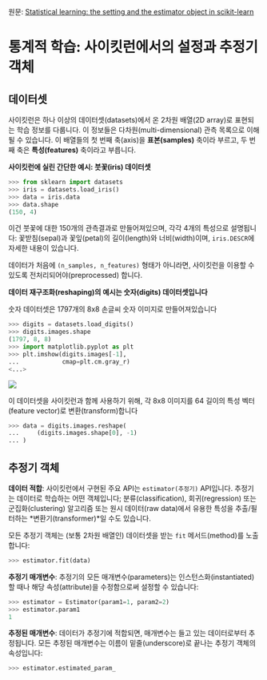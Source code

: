 원문: [Statistical learning: the setting and the estimator object in scikit-learn](https://scikit-learn.org/stable/tutorial/statistical_inference/settings.html)

# 통계적 학습: 사이킷런에서의 설정과 추정기 객체

## 데이터셋

사이킷런은 하나 이상의 데이터셋(datasets)에서 온 2차원 배열(2D array)로 표현되는 학습 정보를 다룹니다. 이 정보들은 다차원(multi-dimensional) 관측 목록으로 이해될 수 있습니다. 이 배열들의 첫 번째 축(axis)을 **표본(samples)** 축이라 부르고, 두 번째 축은 **특성(features)** 축이라고 부릅니다.

**사이킷런에 실린 간단한 예시: 붓꽃(iris) 데이터셋**

```python
>>> from sklearn import datasets
>>> iris = datasets.load_iris()
>>> data = iris.data
>>> data.shape
(150, 4)
```

이건 붓꽃에 대한 150개의 관측결과로 만들어져있으며, 각각 4개의 특성으로 설명됩니다: 꽃받침(sepal)과 꽃잎(petal)의 길이(length)와 너비(width)이며, `iris.DESCR`에 자세한 내용이 있습니다.

데이터가 처음에 `(n_samples, n_features)` 형태가 아니라면, 사이킷런을 이용할 수 있도록 전처리되어야(preprocessed) 합니다.

**데이터 재구조화(reshaping)의 예시는 숫자(digits) 데이터셋입니다**

숫자 데이터셋은 1797개의 8x8 손글씨 숫자 이미지로 만들어져있습니다

```python
>>> digits = datasets.load_digits()
>>> digits.images.shape
(1797, 8, 8)
>>> import matplotlib.pyplot as plt
>>> plt.imshow(digits.images[-1],
...            cmap=plt.cm.gray_r)
<...>
```

![](https://scikit-learn.org/stable/_images/sphx_glr_plot_digits_last_image_001.png)

이 데이터셋을 사이킷런과 함께 사용하기 위해, 각 8x8 이미지를 64 길이의 특성 벡터(feature vector)로 변환(transform)합니다

```python
>>> data = digits.images.reshape(
...     (digits.images.shape[0], -1)
... )
```

## 추정기 객체

**데이터 적합**: 사이킷런에서 구현된 주요 API는 `estimator(추정기)` API입니다. 추정기는 데이터로 학습하는 어떤 객체입니다; 분류(classification), 회귀(regression) 또는 군집화(clustering) 알고리즘 또는 원시 데이터(raw data)에서 유용한 특성을 추출/필터하는 *변환기(transformer)*일 수도 있습니다.

모든 추정기 객체는 (보통 2차원 배열인) 데이터셋을 받는 `fit` 메서드(method)를 노출합니다:

```python
>>> estimator.fit(data)
```

**추정기 매개변수**: 추정기의 모든 매개변수(parameters)는 인스턴스화(instantiated)할 때나 해당 속성(attribute)을 수정함으로써 설정할 수 있습니다:

```python
>>> estimator = Estimator(param1=1, param2=2)
>>> estimator.param1
1
```

**추정된 매개변수**: 데이터가 추정기에 적합되면, 매개변수는 들고 있는 데이터로부터 추정됩니다. 모든 추정된 매개변수는 이름이 밑줄(underscore)로 끝나는 추정기 객체의 속성입니다:

```python
>>> estimator.estimated_param_ 
```
